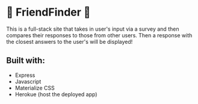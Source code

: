 # :dog: FriendFinder :dog:
This is a full-stack site that takes in user's input via a survey and then compares their responses to those from other users. Then a response with the closest answers to the user's will be displayed!

## Built with:
* Express
* Javascript
* Materialize CSS
* Herokue (host the deployed app)